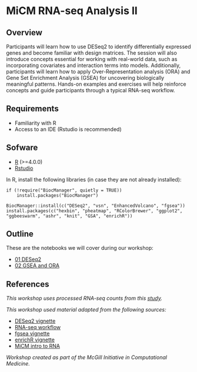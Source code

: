 # MiCM RNA-seq Analysis II

## Overview

Participants will learn how to use DESeq2 to identify differentially expressed genes and become familiar with design matrices. The session will also introduce concepts essential for working with real-world data, such as incorporating covariates and interaction terms into models. Additionally, participants will learn how to apply Over-Representation analysis (ORA) and Gene Set Enrichment Analysis (GSEA) for uncovering biologically meaningful patterns. Hands-on examples and exercises will help reinforce concepts and guide participants through a typical RNA-seq workflow.
   
## Requirements
* Familiarity with R
* Access to an IDE (Rstudio is recommended)
   
## Sofware
* [R](https://www.r-project.org/) (>=4.0.0)
* [Rstudio](https://posit.co/products/open-source/rstudio/?sid=1)

In R, install the following libraries (in case they are not already installed):
```{r}
if (!require("BiocManager", quietly = TRUE))
    install.packages("BiocManager")

BiocManager::install(c("DESeq2", "vsn", "EnhancedVolcano", "fgsea"))
install.packages(c("hexbin", "pheatmap", "RColorBrewer", "ggplot2", "ggbeeswarm", "ashr", "knit", "GSA", "enrichR"))
```

## Outline
These are the notebooks we will cover during our workshop: 

* [01 DESeq2](https://arielmadr.github.io/MiCM_RNA_Seq_2/Exercises/scripts/01_run_DESeq2.nb.html)
* [02 GSEA and ORA](https://arielmadr.github.io/MiCM_RNA_Seq_2/Exercises/scripts/02_gsea_and_ora.nb.html)

## References

*This workshop uses processed RNA-seq counts from this [study](https://doi.org/10.1016/j.stem.2021.04.028).*

*This workshop  used material adapted from the following sources:*

* [DESeq2 vignette](https://www.bioconductor.org/packages/release/bioc/vignettes/DESeq2/inst/doc/DESeq2.html)
* [RNA-seq workflow](https://master.bioconductor.org/packages/release/workflows/vignettes/rnaseqGene/inst/doc/rnaseqGene.html)
* [fgsea vignette](https://bioconductor.org/packages/release/bioc/vignettes/fgsea/inst/doc/fgsea-tutorial.html)
* [enrichR vignette](https://cran.r-project.org/web/packages/enrichR/vignettes/enrichR.html)
* [MiCM intro to RNA](https://github.com/aosakwe/MiCM_IntroToRNA)

*Workshop created as part of the McGill Initiative in Computational Medicine.*
